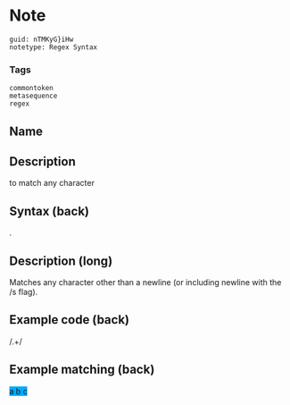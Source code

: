 # Note
```
guid: nTMKyG}iHw
notetype: Regex Syntax
```

### Tags
```
commontoken
metasequence
regex
```

## Name


## Description
to match any character

## Syntax (back)
<div>
  <div>
    .
  </div>
</div>

## Description (long)
Matches any character other than a newline (or including newline with the /s flag).

## Example code (back)
/.+/

## Example matching (back)
<div>
  <span style="background-color: rgb(0, 170, 255);">a b c</span>
</div>
